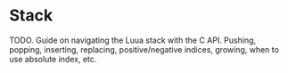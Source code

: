 # Stack

TODO. Guide on navigating the Luua stack with the C API. Pushing, popping, inserting, replacing, positive/negative indices, growing, when to use absolute index, etc.
